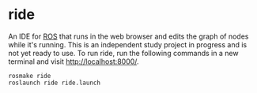 # ride

An IDE for [ROS](http://ros.org/) that runs in the web browser and edits the graph of nodes while it's running. This is an independent study project in progress and is not yet ready to use. To run ride, run the following commands in a new terminal and visit [http://localhost:8000/](http://localhost:8000/).

    rosmake ride
    roslaunch ride ride.launch
